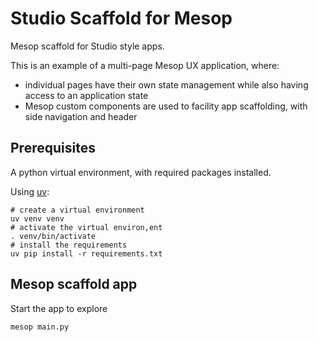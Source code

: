 # Studio Scaffold for Mesop


Mesop scaffold for Studio style apps.

This is an example of a multi-page Mesop UX application, where:
* individual pages have their own state management while also having access to an application state
* Mesop custom components are used to facility app scaffolding, with side navigation and header



## Prerequisites

A python virtual environment, with required packages installed.

Using [uv](https://github.com/astral-sh/uv):

```
# create a virtual environment
uv venv venv
# activate the virtual environ,ent
. venv/bin/activate
# install the requirements
uv pip install -r requirements.txt
```


## Mesop scaffold app

Start the app to explore

```
mesop main.py
```

